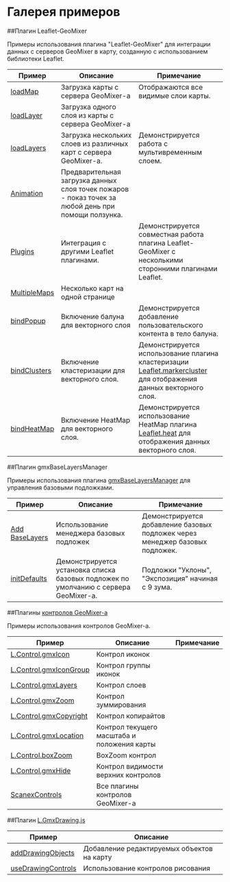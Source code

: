 # Галерея примеров

##Плагин Leaflet-GeoMixer

Примеры использования плагина "Leaflet-GeoMixer" для интеграции данных с серверов GeoMixer в карту, созданную с использованием библиотеки Leaflet. 

Пример|Описание|Примечание
------|---------|-----------
[loadMap](http://ScanEx.github.com/Leaflet-GeoMixer/examples/GeoMixerMap.html)| Загрузка карты с сервера GeoMixer-а| Отображаются все видимые слои карты.
[loadLayer](http://ScanEx.github.com/Leaflet-GeoMixer/examplesV2/satelliteLayer.html)| Загрузка одного слоя из карты с сервера GeoMixer-а|
[loadLayers](http://ScanEx.github.com/Leaflet-GeoMixer/examples/GMXLayerLeaflet.html)| Загрузка нескольких слоев из различных карт с сервера GeoMixer-а.| Демонстрируется работа с мультивременным слоем.
[Animation](http://ScanEx.github.com/Leaflet-GeoMixer/examples/Animation.html)| Предварительная загрузка данных слоя точек пожаров - показ точек за любой день при помощи ползунка.
[Plugins](http://ScanEx.github.com/Leaflet-GeoMixer/examples/Plugins.html)| Интеграция с другими Leaflet плагинами.| Демонстрируется совместная работа плагина Leaflet-GeoMixer с несколькими сторонними плагинами Leaflet.
[MultipleMaps](http://ScanEx.github.com/Leaflet-GeoMixer/examples/MultipleMaps.html)| Несколько карт на одной странице
[bindPopup](http://ScanEx.github.com/Leaflet-GeoMixer/examplesV2/bindPopup.html)| Включение балуна для векторного слоя| Демонстрируется добавление пользовательского контента в тело балуна.
[bindClusters](http://ScanEx.github.com/Leaflet-GeoMixer/examples/bindClusters.html)| Включение кластеризации для векторного слоя.| Демонстрируется использование плагина кластеризации [Leaflet.markercluster](https://github.com/Leaflet/Leaflet.markercluster) для отображения данных векторного слоя.
[bindHeatMap](http://ScanEx.github.com/Leaflet-GeoMixer/examples/bindHeatMap.html)| Включение HeatMap для векторного слоя.| Демонстрируется использование HeatMap плагина [Leaflet.heat](https://github.com/Leaflet/Leaflet.heat) для отображения данных векторного слоя.

##Плагин gmxBaseLayersManager

Примеры использования плагина [gmxBaseLayersManager](https://github.com/ScanEx/Leaflet.gmxBaseLayersManager) для управления базовыми подложками.

Пример|Описание|Примечание
------|---------|-----------
[Add BaseLayers](http://scanex.github.io/Leaflet.gmxBaseLayersManager/examples/BaseLayerManager.html)| Использование менеджера базовых подложек| Демонстрируется добавление базовых подложек через менеджер базовых подложек.
[initDefaults](http://scanex.github.io/Leaflet.gmxBaseLayersManager/examples/BaseLayersManagerInit.html)| Демонстрируется установка списка базовых подложек по умолчанию с сервера GeoMixer-а.| Подложки "Уклоны", "Экспозиция" начиная с 9 зума.

<!--
##Плагин [leaflet-boundary-canvas](https://github.com/aparshin/leaflet-boundary-canvas)

Пример|Описание
------|---------
[canvas-boundary-edit](http://aparshin.github.io/leaflet-boundary-canvas/examples/canvas-boundary-edit.html)| Draw boundary of a raster layer yourself
[canvas-boundary](http://aparshin.github.io/leaflet-boundary-canvas/examples/canvas-boundary.html)| A multipolygon with holes as a border

##Плагин [Leaflet.imageTransform](https://github.com/ScanEx/Leaflet.imageTransform)

Пример|Описание
------|---------
[Landsat8](http://scanex.github.io/Leaflet.imageTransform/examples/Landsat8.html)| Снимки Landsat|
[Editing](http://scanex.github.io/Leaflet.imageTransform/examples/Editing.html)| Перепривязка снимка|
-->
##Плагины [контролов GeoMixer-а](https://github.com/ScanEx/gmxControls)

Примеры использования контролов GeoMixer-а.

Пример|Описание|Примечание
------|---------|-----------
[L.Control.gmxIcon](http://scanex.github.io/gmxControls/examples/L.Control.gmxIcon.html)| Контрол иконок|
[L.Control.gmxIconGroup](http://scanex.github.io/gmxControls/examples/L.Control.gmxIconGroup.html)| Контрол группы иконок|
[L.Control.gmxLayers](http://scanex.github.io/gmxControls/examples/L.Control.gmxLayers.html)| Контрол слоев|
[L.Control.gmxZoom](http://scanex.github.io/gmxControls/examples/L.Control.gmxZoom.html)| Контрол зуммирования|
[L.Control.gmxCopyright](http://scanex.github.io/gmxControls/examples/L.Control.gmxCopyright.html)| Контрол копирайтов|
[L.Control.gmxLocation](http://scanex.github.io/gmxControls/examples/L.Control.gmxLocation.html)| Контрол текущего масштаба и положения карты|
[L.Control.boxZoom](http://scanex.github.io/gmxControls/examples/L.Control.boxZoom.html)| BoxZoom контрол|
[L.Control.gmxHide](http://scanex.github.io/gmxControls/examples/L.Control.gmxHide.html)| Контрол видимости верхних контролов|
[ScanexControls](http://scanex.github.io/gmxControls/examples/ScanexControls.html)| Все плагины контролов GeoMixer-а| 

##Плагин [L.GmxDrawing.js](https://github.com/ScanEx/gmxDrawing)

Пример|Описание
------|---------
[addDrawingObjects](http://scanex.github.io/gmxDrawing/examples/addDrawingObjects.html)| Добавление редактируемых объектов на карту
[useDrawingControls](http://scanex.github.io/gmxDrawing/examples/useDrawingControls.html)| Использование контролов рисования
